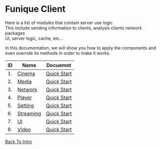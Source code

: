 # Funique Client

Here is a list of modules that contain server use logic\
This include sending information to clients, analysis clients network packages\
UI, server logic, cache, etc...

In this documentation, we will show you how to apply the components and even override its methods in order to make it works.

| ID  | Name                                                              | Docuemnt                                        |
| --- | ----------------------------------------------------------------- | ----------------------------------------------- |
| 1.  | [Cinema](https://github.com/Funique2022/funique_cinema.git)       | [Quick Start](./Server/Cinema/QuickStart.md)    |
| 2.  | [Media](https://github.com/Funique2022/funique_media.git)         | [Quick Start](./Server/Media/QuickStart.md)     |
| 3.  | [Network](https://github.com/Funique2022/funique_network.git)     | [Quick Start](./Server/Network/QuickStart.md)   |
| 4.  | [Player](https://github.com/Funique2022/funique_player.git)       | [Quick Start](./Server/Player/QuickStart.md)    |
| 5.  | [Setting](https://github.com/Funique2022/funique_setting.git)     | [Quick Start](./Server/Setting/QuickStart.md)   |
| 6.  | [Streaming](https://github.com/Funique2022/funique_streaming.git) | [Quick Start](./Server/Streaming/QuickStart.md) |
| 7.  | [UI](https://github.com/Funique2022/funique_ui.git)               | [Quick Start](./Server/UI/QuickStart.md)        |
| 8.  | [Video](https://github.com/Funique2022/funique_video.git)         | [Quick Start](./Server/Video/QuickStart.md)     |

[Back To Intro](./intro.md)
